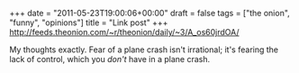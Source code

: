 +++
date = "2011-05-23T19:00:06+00:00"
draft = false
tags = ["the onion", "funny", "opinions"]
title = "Link post"
+++
http://feeds.theonion.com/~r/theonion/daily/~3/A_os60jrdOA/

My thoughts exactly. Fear of a plane crash isn't irrational; it's fearing the lack of control, which you *don't* have in a plane crash.
